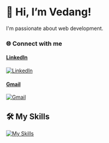 # 👋 Hi, I’m Vedang!

I'm passionate about web development.

<h3>🌐 Connect with me </h3>

<a href="https://www.linkedin.com/in/shetty-vedanga-shivaram-95880828b/">
  <h4>LinkedIn</h4>
  <img src="https://img.icons8.com/color/48/000000/linkedin.png" alt="LinkedIn" style="vertical-align: middle;"/> 
</a>

<a href="mailto:vedangshetty21@gmail.com">
  <h4>Gmail</h4>
  <img src="https://img.icons8.com/color/48/000000/gmail.png" alt="Gmail" style="vertical-align: middle;"/> 
</a>

## 🛠️ My Skills
[![My Skills](https://skillicons.dev/icons?i=js,html,css,wasm)](https://skillicons.dev)

<!---
vedaaanggshetty/vedaaanggshetty is a ✨ special ✨ repository because its `README.md` (this file) appears on your GitHub profile.
You can click the Preview link to take a look at your changes.
--->
